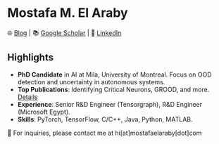 # Mostafa M. El Araby

🌐 [Blog](http://mostafaelaraby.com) | 📚 [Google Scholar](https://scholar.google.com/citations?user=yksTgXkAAAAJ&hl=en) | 🔗 [LinkedIn](https://www.linkedin.com/in/mostafaelaraby)

## Highlights
- **PhD Candidate** in AI at Mila, University of Montreal. Focus on OOD detection and uncertainty in autonomous systems.
- **Top Publications**: Identifying Critical Neurons, GROOD, and more. [Details](https://scholar.google.com/citations?user=yksTgXkAAAAJ&hl=en)
- **Experience**: Senior R&D Engineer (Tensorgraph), R&D Engineer (Microsoft Egypt).
- **Skills**: PyTorch, TensorFlow, C/C++, Java, Python, MATLAB.

📧 For inquiries, please contact me at hi[at]mostafaelaraby[dot]com
